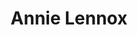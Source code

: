 ---
title: "Annie Lennox"
summary: "Ann Lennox is a Scottish singer-songwriter, political activist and philanthropist. After achieving moderate success in the late 1970s as part of the new wave band the Tourists, she and fellow musician Dave Stewart went on to achieve international success in the 1980s as Eurythmics. Appearing in the 1983 music video for \"Sweet Dreams \" with orange cropped hair and wearing a man's business suit, the BBC states, \"all eyes were on Annie Lennox, the singer whose powerful androgynous look defied the male gaze\". Subsequent hits with Eurythmics include \"There Must Be an Angel \", \"Love Is a Stranger\" and \"Here Comes the Rain Again\".
Lennox embarked on a solo career in 1992 with her debut album, Diva, which produced several hit singles including \"Why\" and \"Walking on Broken Glass\". The same year, she performed \"Love Song for a Vampire\" for Bram Stoker's Dracula. Her 1995 studio album, Medusa, includes cover versions of songs such as \"No More 'I Love You's'\" and \"A Whiter Shade of Pale\". To date, she has released six solo studio albums and a compilation album, The Annie Lennox Collection . With eight Brit Awards, which includes being named Best British Female Artist a record six times, Lennox has been named the \"Brits Champion of Champions\". She has also collected four Grammy Awards and an MTV Video Music Award. In 2002, Lennox received a Billboard Century Award; the highest accolade from Billboard. In 2004, she received the Golden Globe and the Academy Award for Best Original Song for \"Into the West\", written for the soundtrack to the feature film The Lord of the Rings: The Return of the King.
Lennox's vocal range is contralto. She has been named \"The Greatest White Soul Singer Alive\" by VH1 and one of The 100 Greatest Singers of All Time by Rolling Stone. In 2012, she was rated No. 22 on VH1's 100 Greatest Women in Music. In June 2013 the Official Charts Company called her \"the most successful female British artist in UK music history\". As of June 2008, including her work with Eurythmics, Lennox had sold over 80 million records worldwide. As part of a one-hour symphony of British Music, Lennox performed \"Little Bird\" during the 2012 Summer Olympics closing ceremony in London. At the 2015 Ivor Novello Awards, Lennox was made a fellow of the British Academy of Songwriters, Composers and Authors , the first woman to receive the honour. Lennox and her Eurythmics partner Dave Stewart were inducted into the Songwriters Hall of Fame in 2020, and the duo were inducted into the Rock and Roll Hall of Fame in 2022.In addition to her career as a musician, Lennox is also a political and social activist, raising money and awareness for HIV/AIDS as it affects women and children in Africa. She founded the Sing campaign in 2007 and founded a women's empowerment charity called The Circle in 2008. In 2011, Lennox was appointed an OBE by Queen Elizabeth II for her \"tireless charity campaigns and championing of humanitarian causes\". On 4 June 2012, she performed at the Queen's Diamond Jubilee Concert in front of Buckingham Palace. In 2017, Lennox was appointed Glasgow Caledonian University's first female chancellor."
image: "annie-lennox.jpg"
apple_music_artist_url: "https://music.apple.com/gb/artist/annie-lennox/14000"
wikipedia_url: "https://en.wikipedia.org/wiki/Annie_Lennox"
---
